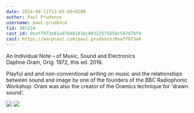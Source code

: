 ```yaml
---
date: 2024-04-11T13:03:09+0200
author: Paul Prudence
username: paul-prudence
fid: 307224
cast_id: 0xaff973e61ad78481838c8832257565dc587d7bf9
cast: https://warpcast.com/paul-prudence/0xaff973e6
---
```

An Individual Note – of Music, Sound and Electronics  
Daphne Oram, Orig. 1972, this ed. 2016.  
  
Playful and and non-conventional writing on music and the relationships between sound and image by one of the founders of the BBC Radiophonic Workshop. Oram was also the creator of the Oramics technique for 'drawn sound'.  

![](https://imagedelivery.net/BXluQx4ige9GuW0Ia56BHw/d434ca9c-15a0-4732-e86e-72799900d100/original)
![](https://imagedelivery.net/BXluQx4ige9GuW0Ia56BHw/76ae968d-6bf1-4420-16e2-fcd1b6034b00/original)